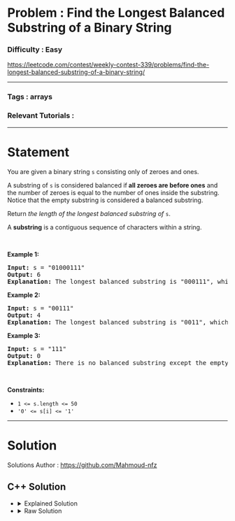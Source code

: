 # Problem : Find the Longest Balanced Substring of a Binary String

### Difficulty : **Easy**

https://leetcode.com/contest/weekly-contest-339/problems/find-the-longest-balanced-substring-of-a-binary-string/

---

### Tags : **arrays**

### Relevant Tutorials :



---

# Statement


<p>You are given a binary string <code>s</code> consisting only of zeroes and ones.</p>

<p>A substring of <code>s</code> is considered balanced if<strong> all zeroes are before ones</strong> and the number of zeroes is equal to the number of ones inside the substring. Notice that the empty substring is considered a balanced substring.</p>

<p>Return <em>the length of the longest balanced substring of </em><code>s</code>.</p>

<p>A <b>substring</b> is a contiguous sequence of characters within a string.</p>

<p>&nbsp;</p>
<p><strong class="example">Example 1:</strong></p>

<pre><strong>Input:</strong> s = "01000111"
<strong>Output:</strong> 6
<strong>Explanation:</strong> The longest balanced substring is "000111", which has length 6.
</pre>

<p><strong class="example">Example 2:</strong></p>

<pre><strong>Input:</strong> s = "00111"
<strong>Output:</strong> 4
<strong>Explanation:</strong> The longest balanced substring is "0011", which has length 4.&nbsp;
</pre>

<p><strong class="example">Example 3:</strong></p>

<pre><strong>Input:</strong> s = "111"
<strong>Output:</strong> 0
<strong>Explanation:</strong> There is no balanced substring except the empty substring, so the answer is 0.
</pre>

<p>&nbsp;</p>
<p><strong>Constraints:</strong></p>

<ul>
	<li><code>1 &lt;= s.length &lt;= 50</code></li>
	<li><code>'0' &lt;= s[i] &lt;= '1'</code></li>
</ul>

            

---

# Solution 

Solutions Author : https://github.com/Mahmoud-nfz

## C++ Solution

<ul>
<li>

<details>
    <summary>Explained Solution</summary>

```cpp
/*
    The code uses a brute force approach to find all possible substrings of s, and then checks if each substring is balanced by counting the number of zeroes and ones.
    If a substring is balanced, the code updates the maximum length of balanced substrings seen so far.
    Finally, the code returns the maximum length of balanced substrings.

    Note that this solution has a time complexity of O(n^3), where n is the length of the input string s.
    Therefore, for large input sizes, this solution may take a long time to run.
    There are more efficient algorithms to solve this problem that have a lower time complexity.
*/

class Solution {
public:
    // Define a function to find the longest balanced substring in the binary string s
    int findTheLongestBalancedSubstring(string s) {
        // Initialize the maximum length of the balanced substring to be zero
        int ans = 0 ;
        // Loop through all possible pairs of starting and ending indices of substrings in s
        for(int i = 0 ; i < s.size() ; i ++){
            for(int j = i+1 ; j < s.size() ; j += 2){
                // Check if the substring is balanced by counting the number of zeroes and ones
                int x = 1 ;
                for(int k = i ; k <= (j+i)/2 ; k ++){
                    if(s[k] != '0')
                        x = 0 ;
                }
                for(int k = (j+i)/2 + 1 ; k <= j ; k ++){
                    if(s[k] != '1')
                        x = 0 ;
                }
                // If the substring is balanced, update the maximum length
                if(x)
                    ans = max(ans,j-i+1) ;
            }
        }
        // Return the maximum length of the balanced substring
        return ans ;
    }
};

```
</details>
</li>

<li>
<details>
    <summary>Raw Solution</summary>

```cpp
class Solution {
public:
    int findTheLongestBalancedSubstring(string s) {
        int ans = 0 ;
        for(int i = 0 ; i < s.size() ; i ++){
            for(int j = i+1 ; j < s.size() ; j += 2){
                int x = 1 ;
                for(int k = i ; k <= (j+i)/2 ; k ++){
                    if(s[k] != '0')
                        x = 0 ;
                }
                for(int k = (j+i)/2 + 1 ; k <= j ; k ++){
                    if(s[k] != '1')
                        x = 0 ;
                }
                if(x)
                    ans = max(ans,j-i+1) ;
            }
        }
        return ans ;
    }
};
```
</details>
</li>
</ul>
